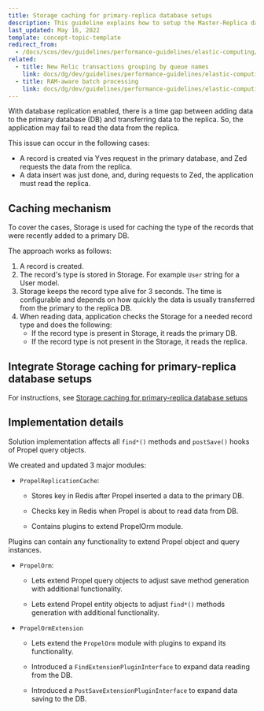 ```yaml
---
title: Storage caching for primary-replica database setups
description: This guideline explains how to setup the Master-Replica database connection.
last_updated: May 16, 2022
template: concept-topic-template
redirect_from:
  - /docs/scos/dev/guidelines/performance-guidelines/elastic-computing/storage-caching-for-primary-replica-db-setups.html
related:
  - title: New Relic transactions grouping by queue names
    link: docs/dg/dev/guidelines/performance-guidelines/elastic-computing/new-relic-transaction-grouping-by-queue-names.html
  - title: RAM-aware batch processing
    link: docs/dg/dev/guidelines/performance-guidelines/elastic-computing/ram-aware-batch-processing.html
---
```


With database replication enabled, there is a time gap between adding data to the primary database (DB) and transferring data to the replica. So, the application may fail to read the data from the replica.

This issue can occur in the following cases:
* A record is created via Yves request in the primary database, and Zed requests the data from the replica.
* A data insert was just done, and, during requests to Zed, the application must read the  replica.

## Caching mechanism

To cover the cases, Storage is used for caching the type of the records that were recently added to a primary DB.

The approach works as follows:
1. A record is created.
2. The record's type is stored in Storage. For example `User` string for a User model.
3. Storage keeps the record type alive for 3 seconds. The time is configurable and depends on how quickly the data is usually transferred from the primary to the replica DB.
4. When reading data, application checks the Storage for a needed record type and does the following:
    * If the record type is present in Storage, it reads the primary DB.
    * If the record type is not present in the Storage, it reads the replica.

## Integrate Storage caching for primary-replica database setups

For instructions, see [Storage caching for primary-replica database setups](/docs/dg/dev/integrate-and-configure/integrate-elastic-computing.html#integrate-storage-caching-for-primary-replica-database-setups)

## Implementation details

Solution implementation affects all `find*()` methods and `postSave()` hooks of Propel query objects.

We created and updated 3 major modules:

* `PropelReplicationCache`:

  * Stores key in Redis after Propel inserted a data to the primary DB.

  * Checks key in Redis when Propel is about to read data from DB.

  * Contains plugins to extend PropelOrm module.

Plugins can contain any functionality to extend Propel object and query instances.

* `PropelOrm`:

    * Lets extend Propel query objects to adjust save method generation with additional functionality.

    * Lets extend Propel entity objects to adjust `find*()` methods generation with additional functionality.

* `PropelOrmExtension`

    * Lets extend the `PropelOrm` module with plugins to expand its functionality.

    * Introduced a `FindExtensionPluginInterface` to expand data reading from the DB.

    * Introduced a `PostSaveExtensionPluginInterface` to expand data saving to the DB.
